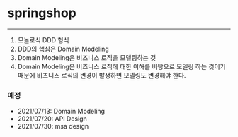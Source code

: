 # springshop

---

1. 모놀로식 DDD 형식
2. DDD의 핵심은 Domain Modeling
3. Domain Modeling은 비즈니스 로직을 모델링하는 것
4. Domain Modeling은 비즈니스 로직에 대한 이해를 바탕으로 모델링 하는 것이기 때문에 비즈니스 로직의 변경이 발생하면 모델링도 변경해야 한다.

### 예정
- 2021/07/13: Domain Modeling
- 2021/07/20: API Design
- 2021/07/30: msa design